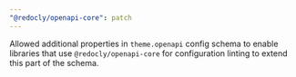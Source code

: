 ```yaml
---
"@redocly/openapi-core": patch
---
```


Allowed additional properties in `theme.openapi` config schema to enable libraries that use `@redocly/openapi-core` for configuration linting to extend this part of the schema.







